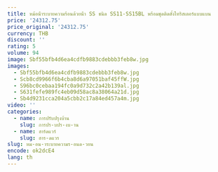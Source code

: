 ```yaml
---
title: หม้อน้ําระบายความร้อนด้วยน้ํา SS ชนิด SS11-SS15BL พร้อมชุดติดตั้งไทริสเตอร์แบบแบน
price: '24312.75'
price_original: '24312.75'
currency: THB
discount: ''
rating: 5
volume: 94
image: Sbf55bfb4d6ea4cdfb9883cdebbb3feb8w.jpg
images:
  - Sbf55bfb4d6ea4cdfb9883cdebbb3feb8w.jpg
  - Scb8cd9966f6b4cba8d6a97051baf45ffW.jpg
  - S96bc0cebaa194fc0a9d732c2a42b139al.jpg
  - S631fefe989fc4eb09d58ac8a38064a21d.jpg
  - Sb4d9231cca204a5cbb2c17a84ed457a4m.jpg
video: ''
categories:
  - name: การปรับปรุงบ้าน
    slug: การปร-บปร-งบ-าน
  - name: ฮาร์ดแวร์
    slug: ฮาร-ดแวร
slug: หม-อน-าระบายความร-อนด-วยน
encode: ok2dcE4
lang: th
---
```

  